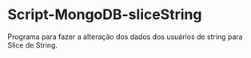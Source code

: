 # Script-MongoDB-sliceString
Programa para fazer a alteração dos dados dos usuários de string para Slice de String.
